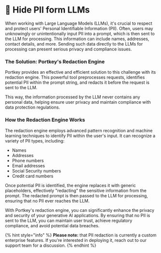 # 🚫 Hide PII form LLMs

When working with Large Language Models (LLMs), it's crucial to respect and protect users' Personal Identifiable Information (PII). Often, users may unknowingly or unintentionally input PII into a prompt, which is then sent to the LLM for processing. This information can include names, addresses, contact details, and more. Sending such data directly to the LLMs for processing can present serious privacy and compliance issues.

### The Solution: Portkey's Redaction Engine

Portkey provides an effective and efficient solution to this challenge with its redaction engine. This powerful tool preprocesses requests, identifies potential PII within the prompt string, and redacts it before the request is sent to the LLM.

This way, the information processed by the LLM never contains any personal data, helping ensure user privacy and maintain compliance with data protection regulations.

### How the Redaction Engine Works

The redaction engine employs advanced pattern recognition and machine learning techniques to identify PII within the user's input. It can recognize a variety of PII types, including:

* Names
* Addresses
* Phone numbers
* Email addresses
* Social Security numbers
* Credit card numbers

Once potential PII is identified, the engine replaces it with generic placeholders, effectively "redacting" the sensitive information from the prompt. The redacted prompt is then passed to the LLM for processing, ensuring that no PII ever reaches the LLM.



With Portkey's redaction engine, you can significantly enhance the privacy and security of your generative AI applications. By ensuring that no PII is sent to the LLM, you can maintain user trust, achieve regulatory compliance, and avoid potential data breaches.

{% hint style="info" %}
**Please note:** that PII redaction is currently a custom enterprise features. If you're interested in deploying it, reach out to our support team for a discussion.
{% endhint %}

